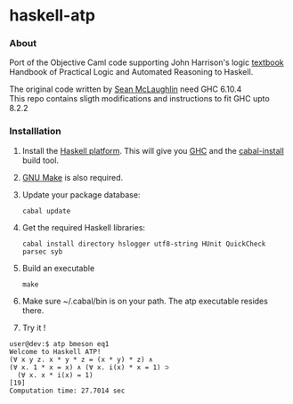 # haskell-atp


### About ###
Port of the Objective Caml code supporting John Harrison's logic [textbook](http://www.cambridge.org/catalogue/catalogue.asp?isbn=9780521899574) Handbook of Practical Logic and Automated Reasoning to Haskell.

The original code written by [Sean McLaughlin](https://github.com/seanmcl) need GHC 6.10.4  
This repo contains sligth modifications and instructions to fit GHC upto 8.2.2

### Installlation ###
1. Install the [Haskell platform](http://hackage.haskell.org/platform/). This will give you [GHC](http://www.haskell.org/ghc/) and the [cabal-install](http://hackage.haskell.org/trac/hackage/wiki/CabalInstall) build tool.
2. [GNU Make](http://www.gnu.org/software/make/) is also required.
3.  Update your package database:

        cabal update
   
4. Get the required Haskell libraries:

       cabal install directory hslogger utf8-string HUnit QuickCheck parsec syb

5. Build an executable

       make

6. Make sure ~/.cabal/bin is on your path.  The atp executable resides there.
7. Try it !
```
user@dev:$ atp bmeson eq1
Welcome to Haskell ATP!
(∀ x y z. x * y * z = (x * y) * z) ∧
(∀ x. 1 * x = x) ∧ (∀ x. i(x) * x = 1) ⊃
  (∀ x. x * i(x) = 1)
[19]
Computation time: 27.7014 sec
```

